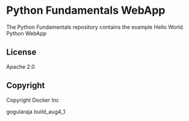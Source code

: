 Python Fundamentals WebApp
==========================

The Python Fundamentals repository contains the example Hello World Python WebApp

## License

Apache 2.0

## Copyright

Copyright Docker Inc 

gogularaja
build_aug4_1
